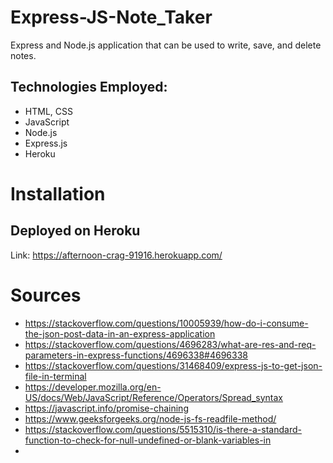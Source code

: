 # Express-JS-Note_Taker
Express and Node.js application that can be used to write, save, and delete notes.

## Technologies Employed:
* HTML, CSS
* JavaScript
* Node.js
* Express.js 
* Heroku


# Installation
## Deployed on Heroku
Link: https://afternoon-crag-91916.herokuapp.com/ 

# Sources

* https://stackoverflow.com/questions/10005939/how-do-i-consume-the-json-post-data-in-an-express-application
* https://stackoverflow.com/questions/4696283/what-are-res-and-req-parameters-in-express-functions/4696338#4696338 
* https://stackoverflow.com/questions/31468409/express-js-to-get-json-file-in-terminal
* https://developer.mozilla.org/en-US/docs/Web/JavaScript/Reference/Operators/Spread_syntax
* https://javascript.info/promise-chaining
* https://www.geeksforgeeks.org/node-js-fs-readfile-method/
* https://stackoverflow.com/questions/5515310/is-there-a-standard-function-to-check-for-null-undefined-or-blank-variables-in
* 
